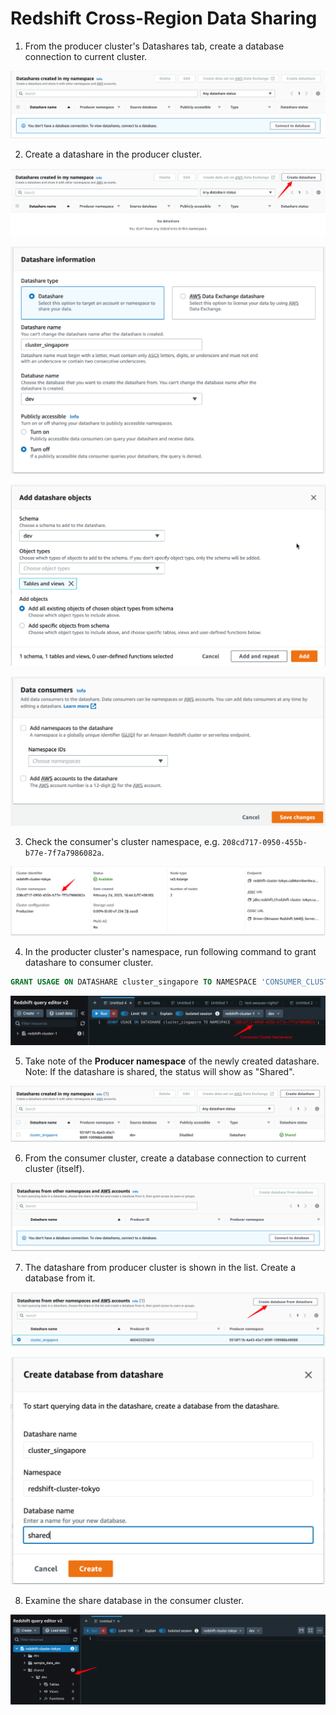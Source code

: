 # Redshift Cross-Region Data Sharing



1. From the producer cluster's Datashares tab, create a database connection to current cluster.

![image-20230224165027401](./Redshift%20Cross-region%20Data%20Sharing.assets/image-20230224165027401.png)

2. Create a datashare in the producer cluster.

![image-20230224165251270](./Redshift%20Cross-region%20Data%20Sharing.assets/image-20230224165251270.png)

![image-20230224165628927](./Redshift%20Cross-region%20Data%20Sharing.assets/image-20230224165628927.png)

![image-20230224165421155](./Redshift%20Cross-region%20Data%20Sharing.assets/image-20230224165421155.png)



![image-20230224172850977](./Redshift%20Cross-region%20Data%20Sharing.assets/image-20230224172850977.png)

3. Check the consumer's cluster namespace, e.g. `208cd717-0950-455b-b77e-7f7a7986082a`.

![image-20230224172622757](./Redshift%20Cross-region%20Data%20Sharing.assets/image-20230224172622757.png)

4. In the producter cluster's namespace, run following command to grant datashare to consumer cluster.

```sql
GRANT USAGE ON DATASHARE cluster_singapore TO NAMESPACE 'CONSUMER_CLUSTER_NAMESPACE';
```

![image-20230224172602238](./Redshift%20Cross-region%20Data%20Sharing.assets/image-20230224172602238.png)

5. Take note of the **Producer namespace** of the newly created datashare. Note: If the datashare is shared, the status will show as "Shared".

![image-20230224170607948](./Redshift%20Cross-region%20Data%20Sharing.assets/image-20230224170607948.png)

6. From the consumer cluster, create a database connection to current cluster (itself).

![image-20230224170000432](./Redshift%20Cross-region%20Data%20Sharing.assets/image-20230224170000432.png)

7. The datashare from producer cluster is shown in the list. Create a database from it. 

![image-20230224173037042](./Redshift%20Cross-region%20Data%20Sharing.assets/image-20230224173037042.png)

![image-20230224173136216](./Redshift%20Cross-region%20Data%20Sharing.assets/image-20230224173136216.png)

8. Examine the share database in the consumer cluster. 

![image-20230224173230187](./Redshift%20Cross-region%20Data%20Sharing.assets/image-20230224173230187.png)

